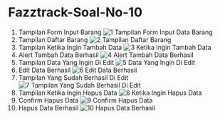 # Fazztrack-Soal-No-10

1. Tampilan Form Input Barang
![1  Tampilan Form Input Data Barang](https://user-images.githubusercontent.com/86543284/123535717-cf957980-d74f-11eb-97f0-59bfcc1c2b8e.PNG)
2. Tampilan Daftar Barang
![2  Tampilan Daftar Barang](https://user-images.githubusercontent.com/86543284/123535725-da500e80-d74f-11eb-8c43-a9ee2b7a5a43.PNG)
3. Tampilan Ketika Ingin Tambah Data
![3  Ketika Ingin Tambah Data](https://user-images.githubusercontent.com/86543284/123535731-e1771c80-d74f-11eb-9da8-e0a00e10d826.PNG)
4. Alert Tambah Data Berhasil
![4  Alert Tambah Data Berhasil](https://user-images.githubusercontent.com/86543284/123535735-e76cfd80-d74f-11eb-8905-bcfe5cf29538.PNG)
5. Tampilan Data Yang Ingin Di Edit
![5  Data Yang Ingin Di Edit](https://user-images.githubusercontent.com/86543284/123535738-ee940b80-d74f-11eb-9cb3-c3a5e202ee6d.PNG)
6. Edit Data Berhasil
![6  Edit Data Berhasil](https://user-images.githubusercontent.com/86543284/123535745-f784dd00-d74f-11eb-99cb-b5ebd3f0aeb4.PNG)
7. Tampilan Yang Sudah Berhasil Di Edit
![7  Tampilan Yang Sudah Berhasil Di Edit](https://user-images.githubusercontent.com/86543284/123535746-fce22780-d74f-11eb-9076-197b35bab9bb.PNG)
8. Tampilan Ketika Ingin Hapus Data
![8  Ketika Ingin Hapus Data](https://user-images.githubusercontent.com/86543284/123535750-04093580-d750-11eb-8159-0eceef22b222.PNG)
9. Confirm Hapus Data
![9  Confirm Hapus Data](https://user-images.githubusercontent.com/86543284/123535751-09668000-d750-11eb-8673-52f9871e5312.PNG)
10. Hapus Data Berhasil
![10  Hapus Data Berhasil](https://user-images.githubusercontent.com/86543284/123535754-0f5c6100-d750-11eb-96db-82bdbfd4c748.PNG)
